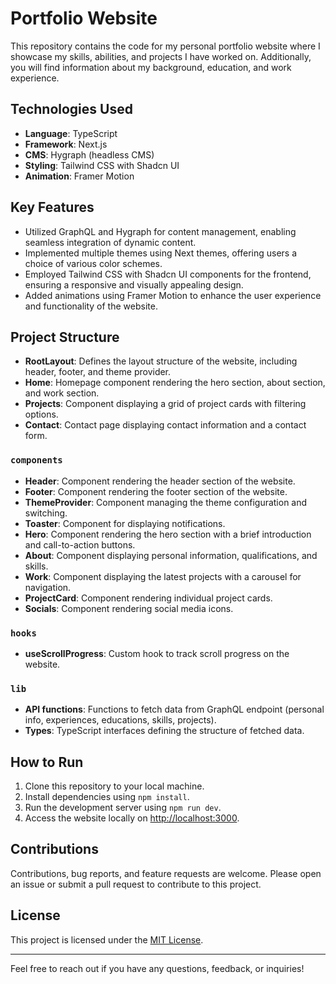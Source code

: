 # Portfolio Website

This repository contains the code for my personal portfolio website where I showcase my skills, abilities, and projects I have worked on. Additionally, you will find information about my background, education, and work experience.

## Technologies Used

- **Language**: TypeScript
- **Framework**: Next.js
- **CMS**: Hygraph (headless CMS)
- **Styling**: Tailwind CSS with Shadcn UI
- **Animation**: Framer Motion

## Key Features

- Utilized GraphQL and Hygraph for content management, enabling seamless integration of dynamic content.
- Implemented multiple themes using Next themes, offering users a choice of various color schemes.
- Employed Tailwind CSS with Shadcn UI components for the frontend, ensuring a responsive and visually appealing design.
- Added animations using Framer Motion to enhance the user experience and functionality of the website.

## Project Structure


- **RootLayout**: Defines the layout structure of the website, including header, footer, and theme provider.
- **Home**: Homepage component rendering the hero section, about section, and work section.
- **Projects**: Component displaying a grid of project cards with filtering options.
- **Contact**: Contact page displaying contact information and a contact form.

### `components`

- **Header**: Component rendering the header section of the website.
- **Footer**: Component rendering the footer section of the website.
- **ThemeProvider**: Component managing the theme configuration and switching.
- **Toaster**: Component for displaying notifications.
- **Hero**: Component rendering the hero section with a brief introduction and call-to-action buttons.
- **About**: Component displaying personal information, qualifications, and skills.
- **Work**: Component displaying the latest projects with a carousel for navigation.
- **ProjectCard**: Component rendering individual project cards.
- **Socials**: Component rendering social media icons.

### `hooks`

- **useScrollProgress**: Custom hook to track scroll progress on the website.

### `lib`

- **API functions**: Functions to fetch data from GraphQL endpoint (personal info, experiences, educations, skills, projects).
- **Types**: TypeScript interfaces defining the structure of fetched data.

## How to Run

1. Clone this repository to your local machine.
2. Install dependencies using `npm install`.
3. Run the development server using `npm run dev`.
4. Access the website locally on [http://localhost:3000](http://localhost:3000).

## Contributions

Contributions, bug reports, and feature requests are welcome. Please open an issue or submit a pull request to contribute to this project.

## License

This project is licensed under the [MIT License](LICENSE).

---

Feel free to reach out if you have any questions, feedback, or inquiries!
